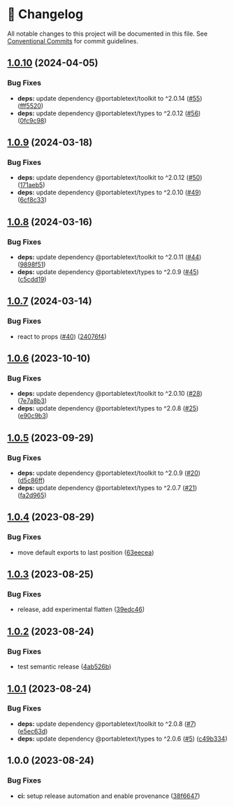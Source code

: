<!-- markdownlint-disable --><!-- textlint-disable -->

# 📓 Changelog

All notable changes to this project will be documented in this file. See
[Conventional Commits](https://conventionalcommits.org) for commit guidelines.

## [1.0.10](https://github.com/portabletext/vue-portabletext/compare/v1.0.9...v1.0.10) (2024-04-05)


### Bug Fixes

* **deps:** update dependency @portabletext/toolkit to ^2.0.14 ([#55](https://github.com/portabletext/vue-portabletext/issues/55)) ([fff5520](https://github.com/portabletext/vue-portabletext/commit/fff5520ef65e70521732b462aad314ab4bfd4239))
* **deps:** update dependency @portabletext/types to ^2.0.12 ([#56](https://github.com/portabletext/vue-portabletext/issues/56)) ([0fc9c98](https://github.com/portabletext/vue-portabletext/commit/0fc9c989d0089ca430e8c54a2c75a9655f8a2d6a))

## [1.0.9](https://github.com/portabletext/vue-portabletext/compare/v1.0.8...v1.0.9) (2024-03-18)


### Bug Fixes

* **deps:** update dependency @portabletext/toolkit to ^2.0.12 ([#50](https://github.com/portabletext/vue-portabletext/issues/50)) ([171aeb5](https://github.com/portabletext/vue-portabletext/commit/171aeb544754169fd5fa323f033d33aec0eeed11))
* **deps:** update dependency @portabletext/types to ^2.0.10 ([#49](https://github.com/portabletext/vue-portabletext/issues/49)) ([6cf8c33](https://github.com/portabletext/vue-portabletext/commit/6cf8c3386fc69bc771726a63efdab4929a84a7b0))

## [1.0.8](https://github.com/portabletext/vue-portabletext/compare/v1.0.7...v1.0.8) (2024-03-16)


### Bug Fixes

* **deps:** update dependency @portabletext/toolkit to ^2.0.11 ([#44](https://github.com/portabletext/vue-portabletext/issues/44)) ([9898f51](https://github.com/portabletext/vue-portabletext/commit/9898f51cc8b8e910dbd2082a44bccaf0d71e2b10))
* **deps:** update dependency @portabletext/types to ^2.0.9 ([#45](https://github.com/portabletext/vue-portabletext/issues/45)) ([c5cdd19](https://github.com/portabletext/vue-portabletext/commit/c5cdd1993caa87db7757266f983437876185e1f2))

## [1.0.7](https://github.com/portabletext/vue-portabletext/compare/v1.0.6...v1.0.7) (2024-03-14)


### Bug Fixes

* react to props ([#40](https://github.com/portabletext/vue-portabletext/issues/40)) ([24076f4](https://github.com/portabletext/vue-portabletext/commit/24076f4d6e758ba224ed62e9de6b32ab88efa74a))

## [1.0.6](https://github.com/portabletext/vue-portabletext/compare/v1.0.5...v1.0.6) (2023-10-10)


### Bug Fixes

* **deps:** update dependency @portabletext/toolkit to ^2.0.10 ([#28](https://github.com/portabletext/vue-portabletext/issues/28)) ([7e7a8b3](https://github.com/portabletext/vue-portabletext/commit/7e7a8b392e5a9376467fbb5206c5f91d5bca50b3))
* **deps:** update dependency @portabletext/types to ^2.0.8 ([#25](https://github.com/portabletext/vue-portabletext/issues/25)) ([e90c9b3](https://github.com/portabletext/vue-portabletext/commit/e90c9b3ade9477637d9548b757646a5333022c0e))

## [1.0.5](https://github.com/portabletext/vue-portabletext/compare/v1.0.4...v1.0.5) (2023-09-29)


### Bug Fixes

* **deps:** update dependency @portabletext/toolkit to ^2.0.9 ([#20](https://github.com/portabletext/vue-portabletext/issues/20)) ([d5c86ff](https://github.com/portabletext/vue-portabletext/commit/d5c86ffab2ca8e1a2aecdbf0229c6e819b250dbc))
* **deps:** update dependency @portabletext/types to ^2.0.7 ([#21](https://github.com/portabletext/vue-portabletext/issues/21)) ([fa2d965](https://github.com/portabletext/vue-portabletext/commit/fa2d96548b879eb0257d0fa4f820abd2f7f50890))

## [1.0.4](https://github.com/portabletext/vue-portabletext/compare/v1.0.3...v1.0.4) (2023-08-29)

### Bug Fixes

- move default exports to last position ([63eecea](https://github.com/portabletext/vue-portabletext/commit/63eeceabbc68506fdd889f01d6242875f275e965))

## [1.0.3](https://github.com/portabletext/vue-portabletext/compare/v1.0.2...v1.0.3) (2023-08-25)

### Bug Fixes

- release, add experimental flatten ([39edc46](https://github.com/portabletext/vue-portabletext/commit/39edc4666bd397ccaa68224705e76f6eb1547745))

## [1.0.2](https://github.com/portabletext/vue-portabletext/compare/v1.0.1...v1.0.2) (2023-08-24)

### Bug Fixes

- test semantic release ([4ab526b](https://github.com/portabletext/vue-portabletext/commit/4ab526b11345fa20849c75c2cbf4155148aa3e3e))

## [1.0.1](https://github.com/portabletext/vue-portabletext/compare/v1.0.0...v1.0.1) (2023-08-24)

### Bug Fixes

- **deps:** update dependency @portabletext/toolkit to ^2.0.8 ([#7](https://github.com/portabletext/vue-portabletext/issues/7)) ([e5ec63d](https://github.com/portabletext/vue-portabletext/commit/e5ec63d989909727cc7690d06fea668e00ee63d8))
- **deps:** update dependency @portabletext/types to ^2.0.6 ([#5](https://github.com/portabletext/vue-portabletext/issues/5)) ([c49b334](https://github.com/portabletext/vue-portabletext/commit/c49b3348db24a85a0dc2ccb420e3dd150667aa48))

## 1.0.0 (2023-08-24)

### Bug Fixes

- **ci:** setup release automation and enable provenance ([38f6647](https://github.com/portabletext/vue-portabletext/commit/38f66478336b2542278eb3b66536a0ca508b22e8))
